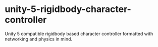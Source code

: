 # unity-5-rigidbody-character-controller
Unity 5 compatible rigidbody based character controller formatted with networking and physics in mind.
